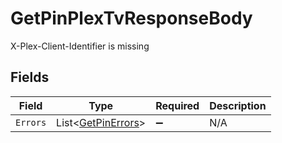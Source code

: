 # GetPinPlexTvResponseBody

X-Plex-Client-Identifier is missing


## Fields

| Field                                                       | Type                                                        | Required                                                    | Description                                                 |
| ----------------------------------------------------------- | ----------------------------------------------------------- | ----------------------------------------------------------- | ----------------------------------------------------------- |
| `Errors`                                                    | List<[GetPinErrors](../../Models/Requests/GetPinErrors.md)> | :heavy_minus_sign:                                          | N/A                                                         |